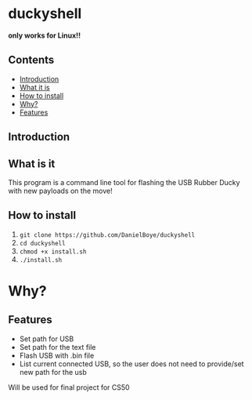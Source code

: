 # duckyshell

**only works for Linux!!**

## Contents

- [Introduction](#introduction)
- [What it is](#what-it-is)
- [How to install](#how-to-install)
- [Why?](#why?)
- [Features](#features)

## Introduction


## What is it

This program is a command line tool for flashing the USB Rubber Ducky with new payloads on the move!

## How to install

1. `git clone https://github.com/DanielBoye/duckyshell`
2. `cd duckyshell`
3. `chmod +x install.sh`
4. `./install.sh`

# Why?



## Features

- Set path for USB
- Set path for the text file
- Flash USB with .bin file
- List current connected USB, so the user does not need to provide/set new path for the usb



Will be used for final project for CS50


